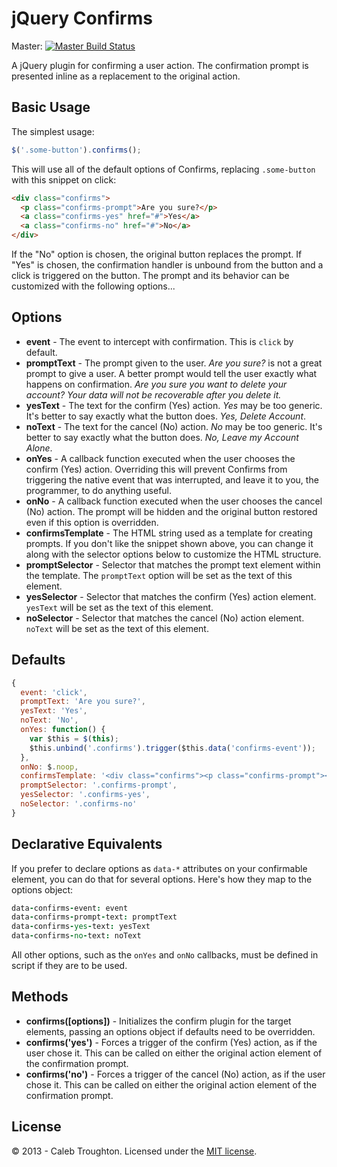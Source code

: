 # jQuery Confirms

Master: [![Master Build Status](https://travis-ci.org/imakewebthings/jquery-confirms.png?branch=master)](https://travis-ci.org/imakewebthings/jquery-confirms)

A jQuery plugin for confirming a user action. The confirmation prompt is presented inline as a replacement to the original action.

## Basic Usage

The simplest usage:

```js
$('.some-button').confirms();
```

This will use all of the default options of Confirms, replacing `.some-button` with this snippet on click:

```html
<div class="confirms">
  <p class="confirms-prompt">Are you sure?</p>
  <a class="confirms-yes" href="#">Yes</a>
  <a class="confirms-no" href="#">No</a>
</div>
```

If the "No" option is chosen, the original button replaces the prompt. If "Yes" is chosen, the confirmation handler is unbound from the button and a click is triggered on the button. The prompt and its behavior can be customized with the following options...

## Options

- **event** - The event to intercept with confirmation. This is `click` by default.
- **promptText** - The prompt given to the user. *Are you sure?* is not a great prompt to give a user. A better prompt would tell the user exactly what happens on confirmation. *Are you sure you want to delete your account? Your data will not be recoverable after you delete it.*
- **yesText** - The text for the confirm (Yes) action. *Yes* may be too generic. It's better to say exactly what the button does. *Yes, Delete Account*.
- **noText** - The text for the cancel (No) action. *No* may be too generic. It's better to say exactly what the button does. *No, Leave my Account Alone*.
- **onYes** - A callback function executed when the user chooses the confirm (Yes) action. Overriding this will prevent Confirms from triggering the native event that was interrupted, and leave it to you, the programmer, to do anything useful.
- **onNo** - A callback function executed when the user chooses the cancel (No) action. The prompt will be hidden and the original button restored even if this option is overridden.
- **confirmsTemplate** - The HTML string used as a template for creating prompts. If you don't like the snippet shown above, you can change it along with the selector options below to customize the HTML structure.
- **promptSelector** - Selector that matches the prompt text element within the template. The `promptText` option will be set as the text of this element.
- **yesSelector** - Selector that matches the confirm (Yes) action element. `yesText` will be set as the text of this element.
- **noSelector** - Selector that matches the cancel (No) action element. `noText` will be set as the text of this element.

## Defaults

```js
{
  event: 'click',
  promptText: 'Are you sure?',
  yesText: 'Yes',
  noText: 'No',
  onYes: function() {
    var $this = $(this);
    $this.unbind('.confirms').trigger($this.data('confirms-event'));
  },
  onNo: $.noop,
  confirmsTemplate: '<div class="confirms"><p class="confirms-prompt"></p><a class="confirms-yes" href="#"></a><a class="confirms-no" href="#"></a></div>',
  promptSelector: '.confirms-prompt',
  yesSelector: '.confirms-yes',
  noSelector: '.confirms-no'
}
```

## Declarative Equivalents

If you prefer to declare options as `data-*` attributes on your confirmable element, you can do that for several options. Here's how they map to the options object:

```coffee
data-confirms-event: event
data-confirms-prompt-text: promptText
data-confirms-yes-text: yesText
data-confirms-no-text: noText
```

All other options, such as the `onYes` and `onNo` callbacks, must be defined in script if they are to be used.

## Methods

- **confirms([options])** - Initializes the confirm plugin for the target elements, passing an options object if defaults need to be overridden.
- **confirms('yes')** - Forces a trigger of the confirm (Yes) action, as if the user chose it. This can be called on either the original action element of the confirmation prompt.
- **confirms('no')** - Forces a trigger of the cancel (No) action, as if the user chose it. This can be called on either the original action element of the confirmation prompt.

## License

© 2013 - Caleb Troughton. Licensed under the [MIT license](http://opensource.org/licenses/MIT).